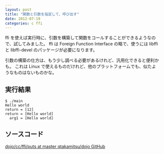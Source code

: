 ```yaml
---
layout: post
title: "関数と引数を指定して、呼び出す"
date: 2012-07-19
categories: c ffi
---
```

ffi を使えば実行時に、引数を構築して関数をコールすることができるようなので、試してみました。
ffi は Foreign Function Interface の略で、使うには libffi と libffi-devel のパッケージが必要になります。


引数の構築の仕方は、もう少し調べる必要があるけれど、汎用化できると便利かも。
これは Linux で使えるものだけれど、他のプラットフォームでも、似たようなものはないものかな。


## 実行結果

```
$ ./main
Hello world
return = [12]
return = [Hello world]
  arg1 = [Hello world]
```

## ソースコード

[dojo/cc/ffi/puts at master  qtakamitsu/dojo  GitHub](https://github.com/qtakamitsu/dojo/tree/master/cc/ffi/puts "dojo/cc/ffi/puts at master  qtakamitsu/dojo  GitHub")





